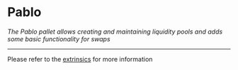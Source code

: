 # Pablo

*The Pablo pallet allows creating and maintaining liquidity pools and adds some basic functionality for swaps*

---

Please refer to the [extrinsics](./pablo/extrinsics.md) for more information